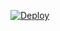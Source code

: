 [![Deploy](https://www.herokucdn.com/deploy/button.png)](https://dashboard.heroku.com/new?template=https://github.com/wkj89/heroku-minio)

